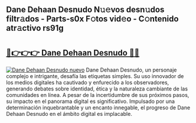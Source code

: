 ## Dane Dehaan Desnudo N𝚞𝚎vos desn𝚞dos filtr𝚊dos - Parts-s0x F𝚘tos vid𝚎o - C𝚘ntenido atr𝚊ctivo rs91g

# <h2><a href="http://mbc1ba.tromn.icu/?c=Dane+Dehaan+Desnudo">🔗👉👉👉 Dane Dehaan Desnudo 🔗🔗</a></h2>

[![Dane Dehaan Desnudo nuevo](https://i.imgur.com/pEAQMta.gif)](http://mbc1ba.tromn.icu/?c=Dane+Dehaan+Desnudo)
Dane Dehaan Desnudo, un personaje complejo e intrigante, desafía las etiquetas simples. Su uso innovador de los medios digitales ha cautivado y enfurecido a los observadores, generando debates sobre identidad, ética y la naturaleza cambiante de las comunidades en línea. A pesar de la incertidumbre de sus próximos pasos, su impacto en el panorama digital es significativo. Impulsado por una determinación inquebrantable y un encanto innegable, el progreso de Dane Dehaan Desnudo en el ámbito digital es implacable.
